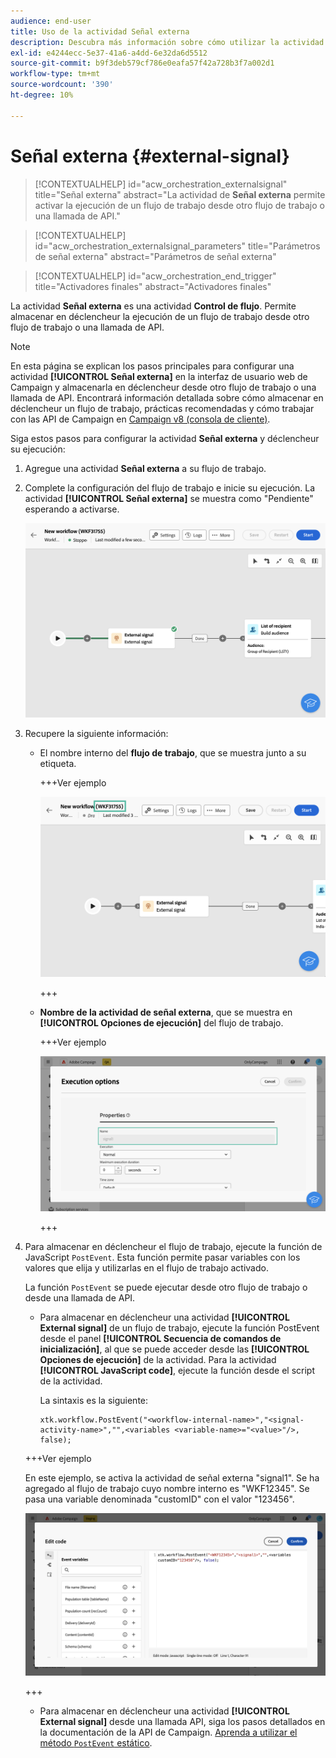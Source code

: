 ```yaml
---
audience: end-user
title: Uso de la actividad Señal externa
description: Descubra más información sobre cómo utilizar la actividad del flujo de trabajo Señal externa
exl-id: e4244ecc-5e37-41a6-a4dd-6e32da6d5512
source-git-commit: b9f3deb579cf786e0eafa57f42a728b3f7a002d1
workflow-type: tm+mt
source-wordcount: '390'
ht-degree: 10%

---
```


# Señal externa {#external-signal}

<!--External Signal End-->

>[!CONTEXTUALHELP]
>id="acw_orchestration_externalsignal"
>title="Señal externa"
>abstract="La actividad de **Señal externa** permite activar la ejecución de un flujo de trabajo desde otro flujo de trabajo o una llamada de API."

>[!CONTEXTUALHELP]
>id="acw_orchestration_externalsignal_parameters"
>title="Parámetros de señal externa"
>abstract="Parámetros de señal externa"

>[!CONTEXTUALHELP]
>id="acw_orchestration_end_trigger"
>title="Activadores finales"
>abstract="Activadores finales"

La actividad **Señal externa** es una actividad **Control de flujo**. Permite almacenar en déclencheur la ejecución de un flujo de trabajo desde otro flujo de trabajo o una llamada de API.

>[!NOTE]
>
>En esta página se explican los pasos principales para configurar una actividad **[!UICONTROL Señal externa]** en la interfaz de usuario web de Campaign y almacenarla en déclencheur desde otro flujo de trabajo o una llamada de API. Encontrará información detallada sobre cómo almacenar en déclencheur un flujo de trabajo, prácticas recomendadas y cómo trabajar con las API de Campaign en [Campaign v8 (consola de cliente)](https://experienceleague.adobe.com/en/docs/campaign/automation/workflows/advanced-management/javascript-in-workflows#trigger-example).

Siga estos pasos para configurar la actividad **Señal externa** y déclencheur su ejecución:

1. Agregue una actividad **Señal externa** a su flujo de trabajo.

1. Complete la configuración del flujo de trabajo e inicie su ejecución. La actividad **[!UICONTROL Señal externa]** se muestra como &quot;Pendiente&quot; esperando a activarse.

   ![La captura de pantalla muestra la actividad Señal externa en un estado pendiente.](../assets/external-signal-pending.png)

1. Recupere la siguiente información:

   * El nombre interno del **flujo de trabajo**, que se muestra junto a su etiqueta.

     +++Ver ejemplo

     ![La captura de pantalla muestra el nombre interno del flujo de trabajo junto a su etiqueta.](../assets/external-signal-workflow-name.png)

     +++

   * **Nombre de la actividad de señal externa**, que se muestra en **[!UICONTROL Opciones de ejecución]** del flujo de trabajo.

     +++Ver ejemplo

     ![La captura de pantalla muestra el nombre de la actividad Señal externa en las Opciones de ejecución.](../assets/external-signal-name.png)

     +++

1. Para almacenar en déclencheur el flujo de trabajo, ejecute la función de JavaScript `PostEvent`. Esta función permite pasar variables con los valores que elija y utilizarlas en el flujo de trabajo activado.

   La función `PostEvent` se puede ejecutar desde otro flujo de trabajo o desde una llamada de API.

   * Para almacenar en déclencheur una actividad **[!UICONTROL External signal]** de un flujo de trabajo, ejecute la función PostEvent desde el panel **[!UICONTROL Secuencia de comandos de inicialización]**, al que se puede acceder desde las **[!UICONTROL Opciones de ejecución]** de la actividad. Para la actividad **[!UICONTROL JavaScript code]**, ejecute la función desde el script de la actividad.

     La sintaxis es la siguiente:

     ```
     xtk.workflow.PostEvent("<workflow-internal-name>","<signal-activity-name>","",<variables <variable-name>="<value>"/>, false);
     ```

   +++Ver ejemplo

   En este ejemplo, se activa la actividad de señal externa &quot;signal1&quot;. Se ha agregado al flujo de trabajo cuyo nombre interno es &quot;WKF12345&quot;. Se pasa una variable denominada &quot;customID&quot; con el valor &quot;123456&quot;.

   ![La captura de pantalla muestra un ejemplo de activación de la actividad Señal externa mediante la función PostEvent.](../assets/external-signal-sample.png)

   +++

   * Para almacenar en déclencheur una actividad **[!UICONTROL External signal]** desde una llamada API, siga los pasos detallados en la documentación de la API de Campaign. [Aprenda a utilizar el método `PostEvent` estático](https://experienceleague.adobe.com/developer/campaign-api/api/sm-workflow-PostEvent.html?lang=es).